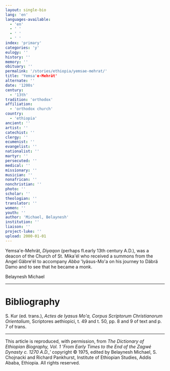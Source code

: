 ```yaml
---
layout: single-bio
lang: 'en'
languages-available:
  - 'en'
  - ' '
  - ' '
  - ' '
index: 'primary'
categories: 'y'
eulogy: ''
history: ''
memory: ''
obituary: ''
permalink: '/stories/ethiopia/yemsae-mehrat/'
title: 'Yemsa'e-Mehrät'
alternate: ''
date: '1200s'
century:
  - '13th'
tradition: 'orthodox'
affiliation:
  - 'orthodox church'
country:
  - 'ethiopia'
ancient: ''
artist: ''
catechist: ''
clergy: ''
ecumenist: ''
evangelist: ''
nationalist: ''
martyr: ''
persecuted: ''
medical: ''
missionary: ''
musician: ''
nonafrican: ''
nonchristian: ''
photo: ''
scholar: ''
theologian: ''
translator: ''
women: ''
youth: ''
author: 'Michael, Belaynesh'
institution: ''
liaison: ''
project-luke: ''
upload: 2000-01-01
---
```



Yemsa'e-Mehr&auml;t, *Diyaqon* (perhaps fl.early 13th century A.D.), was a deacon of the Church of St. Mika'él who received a summons from the Angel Gäbre'él to accompany *Abba* 'Iyäsus-Mo'a on his journey to Däbrä Damo and to see that he became a monk.

Belaynesh Michael

---

# Bibliography

S. Kur (ed. trans.), *Actes de Iyasus Mo'a,* *Corpus Scriptorum Christianorum Orientalium*, Scriptores aethiopici, t. 49 and t. 50, pp. 8 and 9 of text and p. 7 of trans.

---

This article is reproduced, with permission, from *The Dictionary of Ethiopian Biography, Vol. 1 'From Early Times to the End of the Zagwé Dynasty c. 1270 A.D.,'* copyright &copy; 1975, edited by Belaynesh Michael, S. Chojnacki and Richard Pankhurst, Institute of Ethiopian Studies, Addis Ababa, Ethiopia.  All rights reserved.